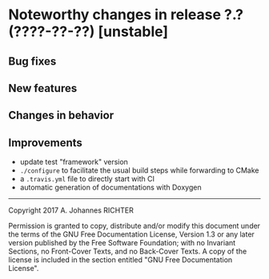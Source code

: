 Noteworthy changes in release ?.? (????-??-??) [unstable]
========================================================================

Bug fixes
------------------------------------------------------------------------

New features
------------------------------------------------------------------------

Changes in behavior
------------------------------------------------------------------------

Improvements
------------------------------------------------------------------------

- update test "framework" version
- `./configure` to facilitate the usual build steps while forwarding to
CMake
- a `.travis.yml` file to directly start with CI
- automatic generation of documentations with Doxygen
________________________________________________________________________

Copyright 2017 A. Johannes RICHTER

Permission is granted to copy, distribute and/or modify this document
under the terms of the GNU Free Documentation License, Version 1.3
or any later version published by the Free Software Foundation;
with no Invariant Sections, no Front-Cover Texts, and no Back-Cover
Texts.  A copy of the license is included in the section entitled "GNU
Free Documentation License".
